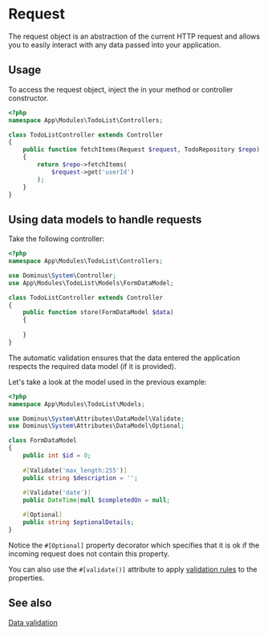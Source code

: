 # Request
The request object is an abstraction of the current HTTP request and allows you to easily interact with any data passed into your application.

## Usage
To access the request object, inject the  in your method or controller constructor.

``` php
<?php
namespace App\Modules\TodoList\Controllers;

class TodoListController extends Controller
{
    public function fetchItems(Request $request, TodoRepository $repo): array
    {
        return $repo->fetchItems(
            $request->get('userId')
        );
    }
}
```

## Using data models to handle requests
Take the following controller:

``` php
<?php
namespace App\Modules\TodoList\Controllers;

use Dominus\System\Controller;
use App\Modules\TodoList\Models\FormDataModel;

class TodoListController extends Controller
{
    public function store(FormDataModel $data)
    {
        
    }
}
```

The automatic validation ensures that the data entered the application respects the required data model (if it is provided).

Let's take a look at the model used in the previous example:
``` php
<?php
namespace App\Modules\TodoList\Models;

use Dominus\System\Attributes\DataModel\Validate;
use Dominus\System\Attributes\DataModel\Optional;

class FormDataModel
{
    public int $id = 0;
    
    #[Validate('max_length:255')]
    public string $description = '';
    
    #[Validate('date')]
    public DateTime|null $completedOn = null;

    #[Optional]
    public string $optionalDetails;
}
```

Notice the `#[Optional]` property decorator which specifies that it is ok if the incoming request does not contain this property.

You can also use the `#[validate()]` attribute to apply [validation rules](validation.md#available-validation-rules) to the properties.

## See also

[Data validation](validation.md)
